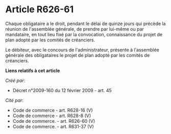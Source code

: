 # Article R626-61

Chaque obligataire a le droit, pendant le délai de quinze jours qui précède la réunion de l'assemblée générale, de prendre
par lui-même ou par mandataire, en tout lieu fixé par la convocation, connaissance du projet de plan adopté par les comités
de créanciers. 

Le débiteur, avec le concours de l'administrateur, présente à l'assemblée générale des obligataires le projet de plan adopté
par les comités de créanciers.

**Liens relatifs à cet article**

_Créé par_:

  - Décret n°2009-160 du 12 février 2009 - art. 45

_Cité par_:

  - Code de commerce - art. R628-16 (V)
  - Code de commerce - art. R628-8 (V)
  - Code de commerce. - art. R626-60 (V)
  - Code de commerce. - art. R631-37 (V)
